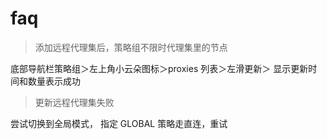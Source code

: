 # faq

> 添加远程代理集后，策略组不限时代理集里的节点

底部导航栏策略组＞左上角小云朵图标＞proxies 列表＞左滑更新＞ 显示更新时间和数量表示成功

> 更新远程代理集失败

尝试切换到全局模式， 指定 GLOBAL 策略走直连，重试
